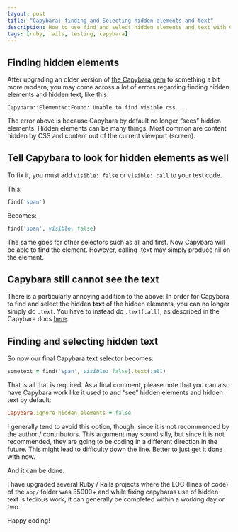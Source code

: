 ```yaml
---
layout: post
title: "Capybara: finding and Selecting hidden elements and text"
description: How to use find and select hidden elements and text with Capybara using visible false and any for hidden text elements.
tags: [ruby, rails, testing, capybara]
---
```


## Finding hidden elements

After upgrading an older version of [the Capybara gem](https://github.com/teamcapybara/capybara) to something a bit more modern, you may come across a lot of errors regarding finding hidden elements and hidden text, like this:

```
Capybara::ElementNotFound: Unable to find visible css ...
```

The error above is because Capybara by default no longer “sees” hidden elements. Hidden elements can be many things. Most common are content hidden by CSS and content out of the current viewport (screen).

## Tell Capybara to look for hidden elements as well

To fix it, you must add `visible: false` or `visible: :all` to your test code.

This:

```ruby
find('span')
```

Becomes:

```ruby
find('span', visible: false)
```

The same goes for other selectors such as all and first. Now Capybara will be able to find the element. However, calling .text may simply produce nil on the element.

## Capybara still cannot see the text

There is a particularly annoying addition to the above: In order for Capybara to find and select the hidden **text** of the hidden elements, you can no longer simply do `.text`. You have to instead do `.text(:all)`, as described in the Capybara docs [here](https://rubydoc.info/github/jnicklas/capybara/master/Capybara%2FNode%2FElement:text).

## Finding and selecting hidden text

So now our final Capybara text selector becomes:

```ruby
sometext = find('span', visible: false).text(:all)
```

That is all that is required. As a final comment, please note that you can also have Capybara work like it used to and “see” hidden elements and hidden text by default:

```ruby
Capybara.ignore_hidden_elements = false
```

I generally tend to avoid this option, though, since it is not recommended by the author / contributors. This argument may sound silly, but since it is not recommended, they are going to be coding in a different direction in the future. This might lead to difficulty down the line. Better to just get it done with now.

And it can be done.

I have upgraded several Ruby / Rails projects where the LOC (lines of code) of the `app/` folder was 35000+ and while fixing capybaras use of hidden text is tedious work, it can generally be completed within a working day or two.

Happy coding!

